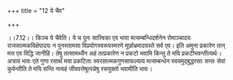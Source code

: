 +++
title = "12 ये चैव"

+++
  
  
।।7.12।। किञ्च ये चैवेति। ये च पुनः सात्त्विका एव भावा मत्सम्बन्धिदर्शनेन
रोमाञ्चादयः राजसात्मकविक्षेपादयः न पुनस्तामसा विप्रयोगस्वरूपस्मरणे
मूर्छाभ्रमादयस्ते सर्व एव। इति अमुना प्रकारेण तान् मत्त एव विद्धि
जानीहि। तेषु तत्सामर्थ्येन अहं तत्प्रकारेण न प्रकटो भवामि किन्तु ते मयि
प्रकटीभवन्तीत्यर्थः। अत्रायं भावः एते गुणा रसार्थं मया प्रकटिताः
स्वरसात्मकगुणसाफल्याय मत्सम्बन्धेन स्वयमुद्बुद्धरसाः सन्तः सेवां
कुर्वन्तीति ते मयि सन्ति नत्वहं जीववत्तेषूत्पन्नेषु रसयुक्तो भवामीति
भावः।  
  
